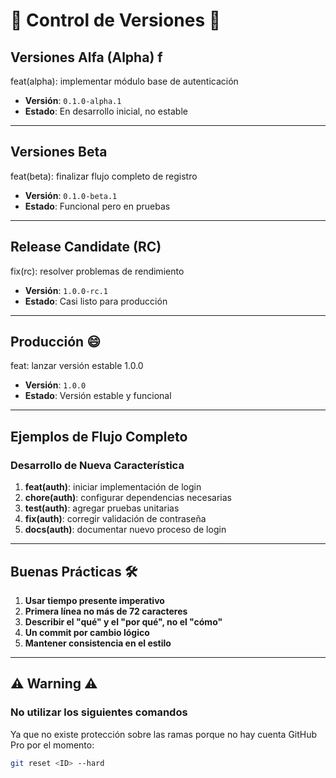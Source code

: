 # 🚀 Control de Versiones 🚀

## **Versiones Alfa (Alpha)**  f
feat(alpha): implementar módulo base de autenticación  

- **Versión**: `0.1.0-alpha.1`  
- **Estado**: En desarrollo inicial, no estable  

---

## **Versiones Beta**  
feat(beta): finalizar flujo completo de registro  

- **Versión**: `0.1.0-beta.1`  
- **Estado**: Funcional pero en pruebas  

---

## **Release Candidate (RC)**  
fix(rc): resolver problemas de rendimiento  

- **Versión**: `1.0.0-rc.1`  
- **Estado**: Casi listo para producción  

---

## **Producción** 😄  
feat: lanzar versión estable 1.0.0  

- **Versión**: `1.0.0`  
- **Estado**: Versión estable y funcional  

---

## **Ejemplos de Flujo Completo**  

### **Desarrollo de Nueva Característica**  
1. **feat(auth)**: iniciar implementación de login  
2. **chore(auth)**: configurar dependencias necesarias  
3. **test(auth)**: agregar pruebas unitarias  
4. **fix(auth)**: corregir validación de contraseña  
5. **docs(auth)**: documentar nuevo proceso de login  

---

## **Buenas Prácticas** 🛠️  
1. **Usar tiempo presente imperativo**  
2. **Primera línea no más de 72 caracteres**  
3. **Describir el "qué" y el "por qué", no el "cómo"**  
4. **Un commit por cambio lógico**  
5. **Mantener consistencia en el estilo**  

---

## **⚠️ Warning ⚠️**  
### **No utilizar los siguientes comandos**  
Ya que no existe protección sobre las ramas porque no hay cuenta GitHub Pro por el momento:

```bash
git reset <ID> --hard
